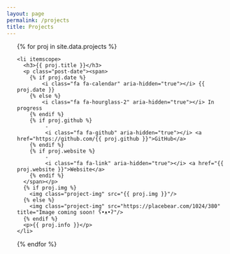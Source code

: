 ```yaml
---
layout: page
permalink: /projects
title: Projects
---
```

<ul class="posts">
  {% for proj in site.data.projects %}

    <li itemscope>
      <h3>{{ proj.title }}</h3>
      <p class="post-date"><span>
        {% if proj.date %}
            <i class="fa fa-calendar" aria-hidden="true"></i> {{ proj.date }}
        {% else %}
            <i class="fa fa-hourglass-2" aria-hidden="true"></i> In progress
        {% endif %}
        {% if proj.github %}
             - 
             <i class="fa fa-github" aria-hidden="true"></i> <a href="https://github.com/{{ proj.github }}">GitHub</a>
        {% endif %}
        {% if proj.website %}
             - 
             <i class="fa fa-link" aria-hidden="true"></i> <a href="{{ proj.website }}">Website</a>
        {% endif %}
      </span></p>
      {% if proj.img %}
        <img class="project-img" src="{{ proj.img }}"/>
      {% else %}
        <img class="project-img" src="https://placebear.com/1024/380" title="Image coming soon! ʕ•ᴥ•ʔ"/>
      {% endif %}
      <p>{{ proj.info }}</p>
    </li>

  {% endfor %}
</ul>
